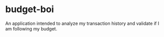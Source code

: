 # budget-boi
An application intended to analyze my transaction history and validate if I am following my budget.

